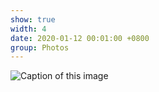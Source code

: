 ```yaml
---
show: true
width: 4
date: 2020-01-12 00:01:00 +0800
group: Photos
---
```

<div>
  <img data-src="{{ '/assets/images/photos/im22.png' | relative_url }}" class="lazy w-100 rounded" src="{{ '/assets/images/empty_300x200.png' | relative_url }}" data-toggle="tooltip" data-placement="top" title="Caption of this image">
</div>

